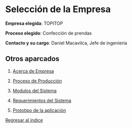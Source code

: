 # Selección de la Empresa

**Empresa elegida**: TOPITOP

**Proceso elegido**: Confección de prendas

**Contacto y su cargo**: Daniel Macavilca, Jefe de ingeniería

## Otros aparcados

1. [Acerca de Empresa](AcercaEmpresa.md)

2. [Proceso de Producción](procesodeproduccion.md)
   
3. [Modulos del Sistema](modulos.md)
   
4. [Requerimientos del Sistema](Requerimientos.md)

5. [Prototipo de la aplicación](prototipo.md)


[Regresar al índice](../README.md)
